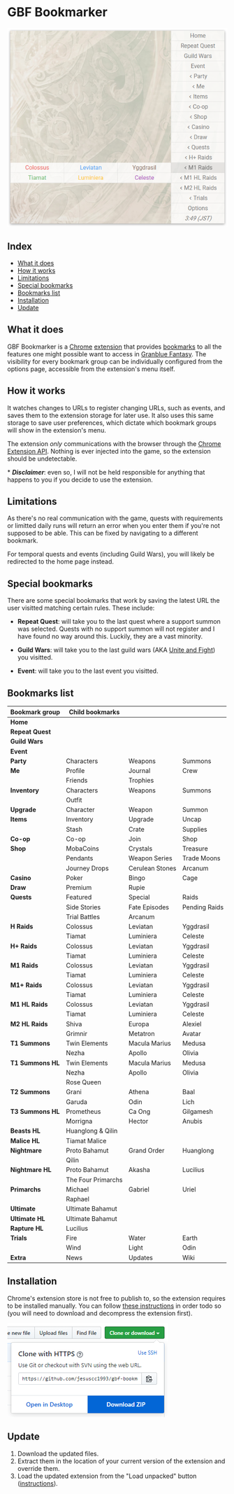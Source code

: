 # GBF Bookmarker

![Preview](readme_assets/preview.png)

## Index

- [What it does](#what-it-does)
- [How it works](#how-it-works)
- [Limitations](#limitations)
- [Special bookmarks](#special-bookmarks)
- [Bookmarks list](#bookmarks-list)
- [Installation](#installation)
- [Update](#update)

## What it does

GBF Bookmarker is a [Chrome](https://www.google.com/chrome/) [extension](https://developer.chrome.com/extensions) that provides [bookmarks](<https://en.wikipedia.org/wiki/Bookmark_(digital)>) to all the features one might possible want to access in [Granblue Fantasy](http://game.granbluefantasy.jp). The visibility for every bookmark group can be individually configured from the options page, accessible from the extension's menu itself.

## How it works

It watches changes to URLs to register changing URLs, such as events, and saves them to the extension storage for later use. It also uses this same storage to save user preferences, which dictate which bookmark groups will show in the extension's menu.

The extension _only_ communications with the browser through the [Chrome Extension API](https://developer.chrome.com/extensions/api_index). Nothing is ever injected into the game, so the extension should be undetectable.

\* _**Disclaimer**_: even so, I will not be held responsible for anything that happens to you if you decide to use the extension.

## Limitations

As there's no real communication with the game, quests with requirements or limitted daily runs will return an error when you enter them if you're not supposed to be able. This can be fixed by navigating to a different bookmark.

For temporal quests and events (including Guild Wars), you will likely be redirected to the home page instead.

## Special bookmarks

There are some special bookmarks that work by saving the latest URL the user visitted matching certain rules. These include:

- **Repeat Quest**: will take you to the last quest where a support summon was selected. Quests with no support summon will not register and I have found no way around this. Luckily, they are a vast minority.

- **Guild Wars**: will take you to the last guild wars (AKA [Unite and Fight](https://gbf.wiki/Unite_and_Fight)) you visitted.

- **Event**: will take you to the last event you visitted.

## Bookmarks list

| Bookmark group    | Child bookmarks    |                 |               |
| ----------------- | ------------------ | --------------- | ------------- |
| **Home**          |                    |                 |               |
| **Repeat Quest**  |                    |                 |               |
| **Guild Wars**    |                    |                 |               |
| **Event**         |                    |                 |               |
| **Party**         | Characters         | Weapons         | Summons       |
| **Me**            | Profile            | Journal         | Crew          |
|                   | Friends            | Trophies        |               |
| **Inventory**     | Characters         | Weapons         | Summons       |
|                   | Outfit             |                 |               |
| **Upgrade**       | Character          | Weapon          | Summon        |
| **Items**         | Inventory          | Upgrade         | Uncap         |
|                   | Stash              | Crate           | Supplies      |
| **Co-op**         | Co-op              | Join            | Shop          |
| **Shop**          | MobaCoins          | Crystals        | Treasure      |
|                   | Pendants           | Weapon Series   | Trade Moons   |
|                   | Journey Drops      | Cerulean Stones | Arcanum       |
| **Casino**        | Poker              | Bingo           | Cage          |
| **Draw**          | Premium            | Rupie           |               |
| **Quests**        | Featured           | Special         | Raids         |
|                   | Side Stories       | Fate Episodes   | Pending Raids |
|                   | Trial Battles      | Arcanum         |               |
| **H Raids**       | Colossus           | Leviatan        | Yggdrasil     |
|                   | Tiamat             | Luminiera       | Celeste       |
| **H+ Raids**      | Colossus           | Leviatan        | Yggdrasil     |
|                   | Tiamat             | Luminiera       | Celeste       |
| **M1 Raids**      | Colossus           | Leviatan        | Yggdrasil     |
|                   | Tiamat             | Luminiera       | Celeste       |
| **M1+ Raids**     | Colossus           | Leviatan        | Yggdrasil     |
|                   | Tiamat             | Luminiera       | Celeste       |
| **M1 HL Raids**   | Colossus           | Leviatan        | Yggdrasil     |
|                   | Tiamat             | Luminiera       | Celeste       |
| **M2 HL Raids**   | Shiva              | Europa          | Alexiel       |
|                   | Grimnir            | Metatron        | Avatar        |
| **T1 Summons**    | Twin Elements      | Macula Marius   | Medusa        |
|                   | Nezha              | Apollo          | Olivia        |
| **T1 Summons HL** | Twin Elements      | Macula Marius   | Medusa        |
|                   | Nezha              | Apollo          | Olivia        |
|                   | Rose Queen         |                 |               |
| **T2 Summons**    | Grani              | Athena          | Baal          |
|                   | Garuda             | Odin            | Lich          |
| **T3 Summons HL** | Prometheus         | Ca Ong          | Gilgamesh     |
|                   | Morrigna           | Hector          | Anubis        |
| **Beasts HL**     | Huanglong & Qilin  |                 |               |
| **Malice HL**     | Tiamat Malice      |                 |               |
| **Nightmare**     | Proto Bahamut      | Grand Order     | Huanglong     |
|                   | Qilin              |                 |               |
| **Nightmare HL**  | Proto Bahamut      | Akasha          | Lucilius      |
|                   | The Four Primarchs |                 |               |
| **Primarchs**     | Michael            | Gabriel         | Uriel         |
|                   | Raphael            |                 |               |
| **Ultimate**      | Ultimate Bahamut   |                 |               |
| **Ultimate HL**   | Ultimate Bahamut   |                 |               |
| **Rapture HL**    | Lucilius           |                 |               |
| **Trials**        | Fire               | Water           | Earth         |
|                   | Wind               | Light           | Odin          |
| **Extra**         | News               | Updates         | Wiki          |

## Installation

Chrome's extension store is not free to publish to, so the extension requires to be installed manually. You can follow [these instructions](https://stackoverflow.com/questions/21581645/install-google-chrome-extension-from-script/21588748#21588748) in order todo so (you will need to download and decompress the extension first).

![Download](readme_assets/download.png)

## Update

1. Download the updated files.
2. Extract them in the location of your current version of the extension and override them.
3. Load the updated extension from the "Load unpacked" button ([instructions](https://stackoverflow.com/questions/21581645/install-google-chrome-extension-from-script/21588748#21588748)).
